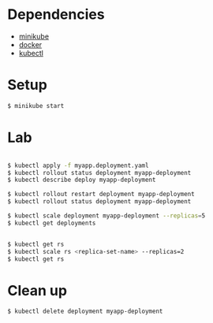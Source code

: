 # Dependencies

- [minikube](https://minikube.sigs.k8s.io/docs/start/?arch=%2Flinux%2Fx86-64%2Fstable%2Fbinary+download#Ingress)
- [docker](https://docs.docker.com/engine/install/ubuntu/)
- [kubectl](https://kubernetes.io/docs/tasks/tools/install-kubectl-linux/)

# Setup

```sh
$ minikube start
```

# Lab

```sh

$ kubectl apply -f myapp.deployment.yaml
$ kubectl rollout status deployment myapp-deployment
$ kubectl describe deploy myapp-deployment

$ kubectl rollout restart deployment myapp-deployment
$ kubectl rollout status deployment myapp-deployment

$ kubectl scale deployment myapp-deployment --replicas=5
$ kubectl get deployments


$ kubectl get rs
$ kubectl scale rs <replica-set-name> --replicas=2
$ kubectl get rs
```

# Clean up

```sh
$ kubectl delete deployment myapp-deployment
```